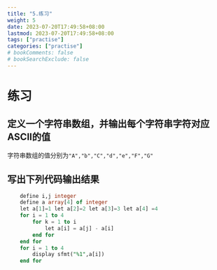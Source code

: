 ```yaml
---
title: "5.练习"
weight: 5
date: 2023-07-20T17:49:58+08:00
lastmod: 2023-07-20T17:49:58+08:00
tags: ["practise"]
categories: ["practise"]
# bookComments: false
# bookSearchExclude: false
---
```


# 练习

## 定义一个字符串数组，并输出每个字符串字符对应ASCII的值

字符串数组的值分别为`"A","b","C","d","e","F","G"`

## 写出下列代码输出结果

```sql
    define i,j integer
    define a array[4] of integer
    let a[1]=1 let a[2]=2 let a[3]=3 let a[4] =4
    for i = 1 to 4
        for k = 1 to i
            let a[i] = a[j] - a[i]
        end for
    end for
    for i = 1 to 4
        display sfmt("%1",a[i])
    end for
```